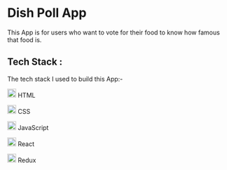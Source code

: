 # Dish Poll App

This App is for users who want to vote for their food to know how famous that food is.


## Tech Stack :

The tech stack I used to build this App:-

<img src="https://cdn-icons-png.flaticon.com/512/226/226269.png" width=20/> <span>HTML</span>

<img src="https://cdn-icons-png.flaticon.com/512/732/732190.png" width=20 /> <span>CSS</span>

<img src="https://cdn-icons-png.flaticon.com/512/1199/1199124.png" width=20/> <span>JavaScript</span>

<img src="https://encrypted-tbn0.gstatic.com/images?q=tbn:ANd9GcQDBz9g9mkTQyQZxAmOQ03R4L962dqCUdztjCSl79fYkQ&s" width=20 /> <span>React</span>

<img src="https://uxwing.com/wp-content/themes/uxwing/download/brands-and-social-media/redux-icon.png" width=20 /> <span>Redux</span>
